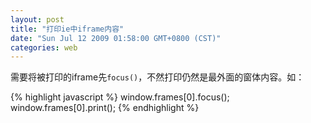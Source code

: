 ```yaml
---
layout: post
title: "打印ie中iframe内容"
date: "Sun Jul 12 2009 01:58:00 GMT+0800 (CST)"
categories: web
---
```


需要将被打印的iframe先`focus()`，不然打印仍然是最外面的窗体内容。如：

{% highlight javascript %}
window.frames[0].focus();
window.frames[0].print();
{% endhighlight %}
